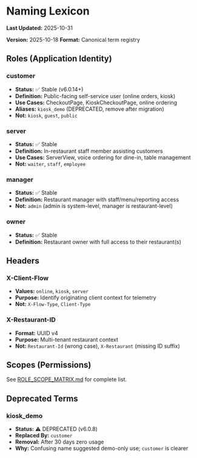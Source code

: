 # Naming Lexicon

**Last Updated:** 2025-10-31

**Version:** 2025-10-18
**Format:** Canonical term registry

## Roles (Application Identity)

### customer
- **Status:** ✅ Stable (v6.0.14+)
- **Definition:** Public-facing self-service user (online orders, kiosk)
- **Use Cases:** CheckoutPage, KioskCheckoutPage, online ordering
- **Aliases:** `kiosk_demo` (DEPRECATED, remove after migration)
- **Not:** `kiosk`, `guest`, `public`

### server
- **Status:** ✅ Stable
- **Definition:** In-restaurant staff member assisting customers
- **Use Cases:** ServerView, voice ordering for dine-in, table management
- **Not:** `waiter`, `staff`, `employee`

### manager
- **Status:** ✅ Stable
- **Definition:** Restaurant manager with staff/menu/reporting access
- **Not:** `admin` (admin is system-level, manager is restaurant-level)

### owner
- **Status:** ✅ Stable
- **Definition:** Restaurant owner with full access to their restaurant(s)

## Headers

### X-Client-Flow
- **Values:** `online`, `kiosk`, `server`
- **Purpose:** Identify originating client context for telemetry
- **Not:** `X-Flow-Type`, `Client-Type`

### X-Restaurant-ID
- **Format:** UUID v4
- **Purpose:** Multi-tenant restaurant context
- **Not:** `Restaurant-Id` (wrong case), `X-Restaurant` (missing ID suffix)

## Scopes (Permissions)

See [ROLE_SCOPE_MATRIX.md](./ROLE_SCOPE_MATRIX.md) for complete list.

## Deprecated Terms

### kiosk_demo
- **Status:** ⚠️ DEPRECATED (v6.0.8)
- **Replaced By:** `customer`
- **Removal:** After 30 days zero usage
- **Why:** Confusing name suggested demo-only use; `customer` is clearer
